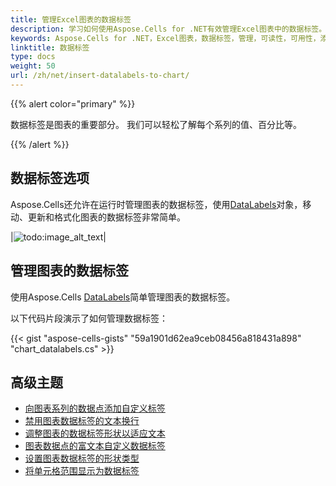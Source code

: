 ```yaml
---
title: 管理Excel图表的数据标签
description: 学习如何使用Aspose.Cells for .NET有效管理Excel图表中的数据标签。我们的综合指南涵盖各种管理任务，包括添加、删除和修改标签以增强图表的可读性和可用性。
keywords: Aspose.Cells for .NET，Excel图表，数据标签，管理，可读性，可用性，添加，删除，修改。
linktitle: 数据标签
type: docs
weight: 50
url: /zh/net/insert-datalabels-to-chart/
---
```


{{% alert color="primary" %}}

数据标签是图表的重要部分。
我们可以轻松了解每个系列的值、百分比等。

{{% /alert %}}

## **数据标签选项**
Aspose.Cells还允许在运行时管理图表的数据标签，使用[DataLabels](https://reference.aspose.com/cells/net/aspose.cells.charts/datalabels/)对象，移动、更新和格式化图表的数据标签非常简单。

|![todo:image_alt_text](chart_datalabels.png)|

## **管理图表的数据标签**
使用Aspose.Cells [DataLabels](https://reference.aspose.com/cells/net/aspose.cells.charts/datalabels/)简单管理图表的数据标签。

以下代码片段演示了如何管理数据标签：


{{< gist "aspose-cells-gists" "59a1901d62ea9ceb08456a818431a898" "chart_datalabels.cs" >}}

## **高级主题**
- [向图表系列的数据点添加自定义标签](/cells/zh/net/adding-custom-labels-to-data-points-in-the-series-of-the-chart/)
- [禁用图表数据标签的文本换行](/cells/zh/net/disable-text-wrapping-for-data-labels-of-the-chart/)
- [调整图表的数据标签形状以适应文本](/cells/zh/net/resize-chart-s-data-label-shape-to-fit-text/)
- [图表数据点的富文本自定义数据标签](/cells/zh/net/rich-text-custom-data-label-of-chart-point/)
- [设置图表数据标签的形状类型](/cells/zh/net/set-the-shape-type-of-data-labels-of-chart/)
- [将单元格范围显示为数据标签](/cells/zh/net/showing-cell-range-as-the-data-labels/)
